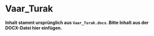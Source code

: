 # Vaar_Turak

**Inhalt stammt ursprünglich aus `Vaar_Turak.docx`. Bitte Inhalt aus der DOCX-Datei hier einfügen.**
